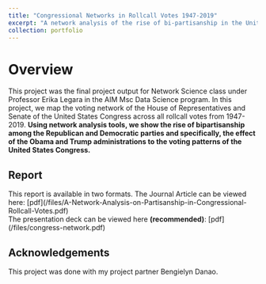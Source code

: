 ```yaml
---
title: "Congressional Networks in Rollcall Votes 1947-2019"
excerpt: "A network analysis of the rise of bi-partisanship in the United States Congress from 1947-2019.<br/><img src='/images/congress-network/congress-network-titlecard.png'>"
collection: portfolio
---
```


<h1>Overview</h1>
<p>This project was the final project output for Network Science class under Professor Erika Legara in the AIM Msc Data Science program. In this project, we map the voting network of the House of Representatives and Senate of the United States Congress across all rollcall votes from 1947-2019. <b>Using network analysis tools, we show the rise of bipartisanship among the Republican and Democratic parties and specifically, the effect of the Obama and Trump administrations to the voting patterns of the United States Congress.</b></p>

<h2>Report</h2>
This report is available in two formats.
The Journal Article can be viewed here: [pdf](/files/A-Network-Analysis-on-Partisanship-in-Congressional-Rollcall-Votes.pdf)<br/>
The presentation deck can be viewed here <b>(recommended)</b>: [pdf](/files/congress-network.pdf)

<h2>Acknowledgements</h2>
<p>This project was done with my project partner Bengielyn Danao.</p>

